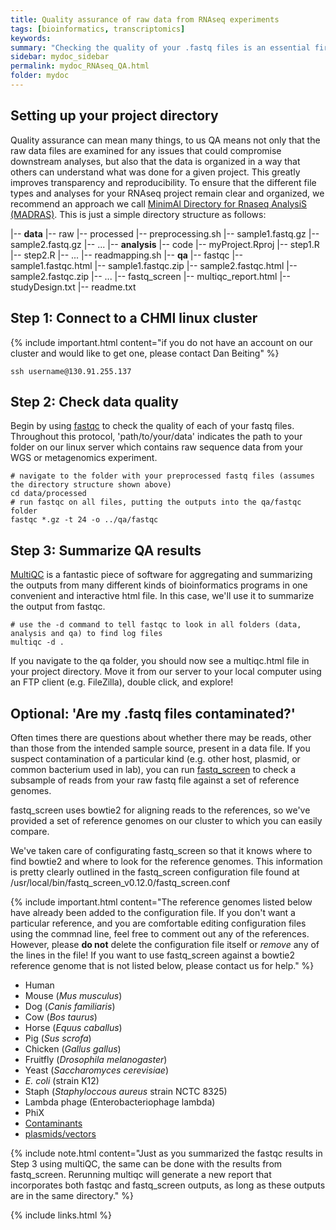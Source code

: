 ```yaml
---
title: Quality assurance of raw data from RNAseq experiments
tags: [bioinformatics, transcriptomics]
keywords:
summary: "Checking the quality of your .fastq files is an essential first step in the analysis of any RNAseq experiment.  The protocol below outlines the steps and tools that we use for quality assurance."
sidebar: mydoc_sidebar
permalink: mydoc_RNAseq_QA.html
folder: mydoc
---
```


## Setting up your project directory

Quality assurance can mean many things, to us QA means not only that the raw data files are examined for any issues that could compromise downstream analyses, but also that the data is organized in a way that others can understand what was done for a given project.  This greatly improves transparency and reproducibility.  To ensure that the different file types and analyses for your RNAseq project remain clear and organized, we recommend an approach we call [MinimAl Directory for Rnaseq AnalysiS (MADRAS)](http://github.com/dpbisme/MADRAS).  This is just a simple directory structure as follows:

|-- **data**
    |-- raw
    |-- processed
        |-- preprocessing.sh
        |-- sample1.fastq.gz
        |-- sample2.fastq.gz
        |-- ...
|-- **analysis**
    |-- code
        |-- myProject.Rproj
        |-- step1.R
        |-- step2.R
        |-- ...
    |-- readmapping.sh
|-- **qa**
    |-- fastqc
        |-- sample1.fastqc.html
        |-- sample1.fastqc.zip
        |-- sample2.fastqc.html
        |-- sample2.fastqc.zip
        |-- ...
    |-- fastq_screen
    |-- multiqc_report.html
|-- studyDesign.txt
|-- readme.txt

## Step 1: Connect to a CHMI linux cluster

{% include important.html content="if you do not have an account on our cluster and would like to get one, please contact Dan Beiting" %}

```
ssh username@130.91.255.137
```

## Step 2: Check data quality

Begin by using [fastqc](https://www.bioinformatics.babraham.ac.uk/projects/download.html) to check the quality of each of your fastq files.  Throughout this protocol, 'path/to/your/data' indicates the path to your folder on our linux server which contains raw sequence data from your WGS or metagenomics experiment.

```
# navigate to the folder with your preprocessed fastq files (assumes the directory structure shown above)
cd data/processed
# run fastqc on all files, putting the outputs into the qa/fastqc folder
fastqc *.gz -t 24 -o ../qa/fastqc 
```

## Step 3: Summarize QA results

[MultiQC](https://multiqc.info/) is a fantastic piece of software for aggregating and summarizing the outputs from many different kinds of bioinformatics programs in one convenient and interactive html file.  In this case, we'll use it to summarize the output from fastqc.

```
# use the -d command to tell fastqc to look in all folders (data, analysis and qa) to find log files
multiqc -d .
```

If you navigate to the qa folder, you should now see a multiqc.html file in your project directory.  Move it from our server to your local computer using an FTP client (e.g. FileZilla), double click, and explore!


## Optional: 'Are my .fastq files contaminated?'

Often times there are questions about whether there may be reads, other than those from the intended sample source, present in a data file.  If you suspect contamination of a particular kind (e.g. other host, plasmid, or common bacterium used in lab), you can run [fastq_screen](https://www.bioinformatics.babraham.ac.uk/projects/fastq_screen/_build/html/index.html) to check a subsample of reads from your raw fastq file against a set of reference genomes.  

fastq_screen uses bowtie2 for aligning reads to the references, so we've provided a set of reference genomes on our cluster to which you can easily compare.

We've taken care of configurating fastq_screen so that it knows where to find bowtie2 and where to look for the reference genomes.  This information is pretty clearly outlined in the fastq_screen configuration file found at /usr/local/bin/fastq_screen_v0.12.0/fastq_screen.conf

{% include important.html content="The reference genomes listed below have already been added to the configuration file.  If you don't want a particular reference, and you are comfortable editing configuration files using the commnad line, feel free to comment out any of the references.  However, please **do not** delete the configuration file itself or *remove* any of the lines in the file!  If you want to use fastq_screen against a bowtie2 reference genome that is not listed below, please contact us for help." %}

- Human
- Mouse (*Mus musculus*)
- Dog (*Canis familiaris*)
- Cow (*Bos taurus*)
- Horse (*Equus caballus*)
- Pig (*Sus scrofa*)
- Chicken (*Gallus gallus*)
- Fruitfly (*Drosophila melanogaster*)
- Yeast (*Saccharomyces cerevisiae*)
- *E. coli* (strain K12)
- Staph (*Staphyloccous aureus* strain NCTC 8325)
- Lambda phage (Enterobacteriophage lambda)
- PhiX 
- [Contaminants](www.bioinformatics.babraham.ac.uk/projects/fastqc)
- [plasmids/vectors](http://www.ncbi.nlm.nih.gov/VecScreen/UniVec.html)

{% include note.html content="Just as you summarized the fastqc results in Step 3 using multiQC, the same can be done with the results from fastq_screen.  Rerunning multiqc will generate a new report that incorporates both fastqc and fastq_screen outputs, as long as these outputs are in the same directory." %}


{% include links.html %}




